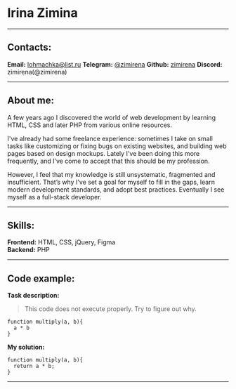 # Irina Zimina

----
## Contacts:

**Email:** lohmachka@list.ru
**Telegram:** [@zimirena](https://t.me/zimirena)
**Github:** [zimirena](https://github.com/zimirena)
**Discord:** zimirena(@zimirena)

----
## About me:

A few years ago I discovered the world of web development by learning HTML, CSS and later PHP from various online resources.

I've already had some freelance experience: sometimes I take on small tasks like customizing or fixing bugs on existing websites, and building web pages based on design mockups. Lately I've been doing this more frequently, and I’ve come to accept that this should be my profession.

However, I feel that my knowledge is still unsystematic, fragmented and insufficient. That’s why I've set a goal for myself to fill in the gaps, learn modern development standards, and adopt best practices. Eventually I see myself as a full-stack developer.

----
## Skills:

**Frontend:** HTML, CSS, jQuery, Figma  
**Backend:** PHP

----
## Code example:

**Task description:**
> This code does not execute properly. Try to figure out why.

```
function multiply(a, b){
  a * b
}
```

**My solution:**

```
function multiply(a, b){
  return a * b;
}
```

----